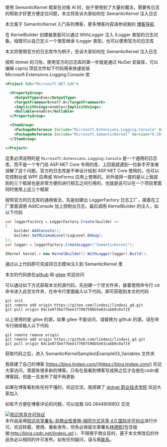 
使用 SemanticKernel 框架在对接 AI 时，由于使用到了大量的魔法，需要有日志的帮助才好更方便定位问题，本文将告诉大家如何在 SemanticKernel 注入日志

<!--more-->


<!-- 发布 -->
<!-- 博客 -->

本文属于 SemanticKernel 入门系列博客，更多博客内容请参阅我的 [博客导航](https://blog.lindexi.com/post/%E5%8D%9A%E5%AE%A2%E5%AF%BC%E8%88%AA.html )

在 KernelBuilder 创建器里面可以通过 WithLogger 注入 ILogger 类型的日志对象。咱既可以自己定义一个类型继承 ILogger 类型，也可以使用官方的日志库

本文将使用官方的日志库作为例子，告诉大家如何在 SemanticKernel 注入日志

按照 dotnet 的习俗，使用官方的日志库的第一步就是通过 NuGet 安装库，可以编辑 csproj 项目文件如下代码用来快速安装 Microsoft.Extensions.Logging.Console 库

```xml
<Project Sdk="Microsoft.NET.Sdk">

  <PropertyGroup>
    <OutputType>Exe</OutputType>
    <TargetFramework>net7.0</TargetFramework>
    <ImplicitUsings>enable</ImplicitUsings>
    <Nullable>enable</Nullable>
  </PropertyGroup>

  <ItemGroup>
    <PackageReference Include="Microsoft.Extensions.Logging.Console" Version="7.0.0" />
    <PackageReference Include="Microsoft.SemanticKernel" Version="0.20.230821.4-preview" />
  </ItemGroup>

</Project>
```

这里必须说明的是 `Microsoft.Extensions.Logging.Console` 是一个通用的日志库，而不是一个专门给 ASP.NET Core 专用的库，上回我就遇到一位新手开发者误解了这个问题。官方的日志库是不单设计给到 ASP.NET Core 使用的，也可以在控制台或 WPF 应用或 WinForms 应用上使用的。另外值得一提的是以上我提到的三个框架也是非常方便的进行相互之间引用的，也就是说可以在一个项目里面同时使用上这三个框架

按照官方的日志库的通用做法，先是创建出 LoggerFactory 日志工厂，接着在工厂里面调用 AddConsole 加上控制台日志，最后调用 KernelBuilder 的注入，如以下代码

```csharp
var loggerFactory = LoggerFactory.Create(builder =>
{
    builder.AddConsole();
    builder.SetMinimumLevel(LogLevel.Debug);
});
var logger = loggerFactory.CreateLogger("SemanticKernel");

IKernel kernel = new KernelBuilder().WithLogger(logger).Build();
```

通过以上代码即可完成将日志模块注入到 SemanticKernel 里

本文的代码放在[github](https://github.com/lindexi/lindexi_gd/tree/84c1e073be77bee177607596b5e03cabb0c0a719/SemanticKernelSamples/Example03_Variables) 和 [gitee](https://gitee.com/lindexi/lindexi_gd/tree/84c1e073be77bee177607596b5e03cabb0c0a719/SemanticKernelSamples/Example03_Variables) 欢迎访问

可以通过如下方式获取本文的源代码，先创建一个空文件夹，接着使用命令行 cd 命令进入此空文件夹，在命令行里面输入以下代码，即可获取到本文的代码

```
git init
git remote add origin https://gitee.com/lindexi/lindexi_gd.git
git pull origin 84c1e073be77bee177607596b5e03cabb0c0a719
```

以上使用的是 gitee 的源，如果 gitee 不能访问，请替换为 github 的源。请在命令行继续输入以下代码

```
git remote remove origin
git remote add origin https://github.com/lindexi/lindexi_gd.git
git pull origin 84c1e073be77bee177607596b5e03cabb0c0a719
```

获取代码之后，进入 SemanticKernelSamples\Example03_Variables 文件夹


我搭建了自己的博客 [https://blog.lindexi.com/](https://blog.lindexi.com/) 欢迎大家访问，里面有很多新的博客。只有在我看到博客写成熟之后才会放在csdn或博客园，但是一旦发布了就不再更新

如果在博客看到有任何不懂的，欢迎交流，我搭建了 [dotnet 职业技术学院](https://t.me/dotnet_campus) 欢迎大家加入

如有不方便在博客评论的问题，可以加我 QQ 2844808902 交流

<a rel="license" href="http://creativecommons.org/licenses/by-nc-sa/4.0/"><img alt="知识共享许可协议" style="border-width:0" src="https://licensebuttons.net/l/by-nc-sa/4.0/88x31.png" /></a><br />本作品采用<a rel="license" href="http://creativecommons.org/licenses/by-nc-sa/4.0/">知识共享署名-非商业性使用-相同方式共享 4.0 国际许可协议</a>进行许可。欢迎转载、使用、重新发布，但务必保留文章署名[林德熙](http://blog.csdn.net/lindexi_gd)(包含链接:http://blog.csdn.net/lindexi_gd )，不得用于商业目的，基于本文修改后的作品务必以相同的许可发布。如有任何疑问，请与我[联系](mailto:lindexi_gd@163.com)。